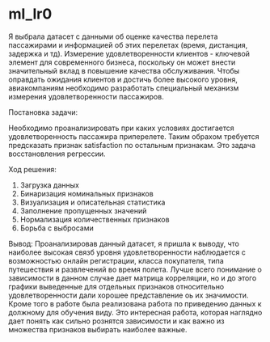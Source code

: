 # ml_lr0
Я выбрала датасет с данными об оценке качества перелета пассажирами и информацией об этих перелетах (время, дистанция, задержка и тд). Измерение удовлетворенности клиентов - ключевой элемент для современного бизнеса, поскольку он может внести значительный вклад в повышение качества обслуживания. Чтобы оправдать ожидания клиентов и достичь более высокого уровня, авиакомпаниям необходимо разработать специальный механизм измерения удовлетворенности пассажиров.


Постановка задачи:

Необходимо проанализировать при каких условиях достигается удовлетворенность пассажира приперелете. Таким обрахом требуется предсказать признак satisfaction по остальным признакам. Это задача восстановления регрессии.

Ход решения:

1. Загрузка данных 
2. Бинаризация номинальных признаков 
3. Визуализация и описательная статистика 
4. Заполнение пропущенных значений
5. Нормализация количественных признаков
6. Борьба с выбросами

Вывод:
Проанализировав данный датасет, я пришла к выводу, что наиболее высокая связб уровня удовлетворенности наблюдается с возможностью онлайн регистрации, класса покупателя, типа путешествия и развлечений во время полета. Лучше всего понимание о зависимости в данном случае дает матрица корреляции, но и до этого графики выведенные для отдельных признаков относительно удовлетворенности дали хорошее представление оь их значимости. Кроме того в работе была реализована работа по приведению данных к должному для обучения виду. Это интересная работа, которая наглядно дает понять как сильно рознятся зависимости и как важно из множества признаков выбирать наиболее важные.
